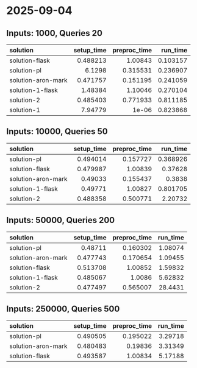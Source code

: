 # 2025-09-04

## Inputs: 1000, Queries 20

| solution           |   setup_time |   preproc_time |   run_time |
|:-------------------|-------------:|---------------:|-----------:|
| solution-flask     |     0.488213 |       1.00843  |   0.103157 |
| solution-pl        |     6.1298   |       0.315531 |   0.236907 |
| solution-aron-mark |     0.471757 |       0.151195 |   0.241059 |
| solution-1-flask   |     1.48384  |       1.10046  |   0.270104 |
| solution-2         |     0.485403 |       0.771933 |   0.811185 |
| solution-1         |     7.94779  |       1e-06    |   0.823868 |

## Inputs: 10000, Queries 50

| solution           |   setup_time |   preproc_time |   run_time |
|:-------------------|-------------:|---------------:|-----------:|
| solution-pl        |     0.494014 |       0.157727 |   0.368926 |
| solution-flask     |     0.479987 |       1.00839  |   0.37628  |
| solution-aron-mark |     0.49033  |       0.155437 |   0.3838   |
| solution-1-flask   |     0.49771  |       1.00827  |   0.801705 |
| solution-2         |     0.488358 |       0.500771 |   2.20732  |

## Inputs: 50000, Queries 200

| solution           |   setup_time |   preproc_time |   run_time |
|:-------------------|-------------:|---------------:|-----------:|
| solution-pl        |     0.48711  |       0.160302 |    1.08074 |
| solution-aron-mark |     0.477743 |       0.170654 |    1.09455 |
| solution-flask     |     0.513708 |       1.00852  |    1.59832 |
| solution-1-flask   |     0.485067 |       1.0086   |    5.62832 |
| solution-2         |     0.477497 |       0.565007 |   28.4431  |

## Inputs: 250000, Queries 500

| solution           |   setup_time |   preproc_time |   run_time |
|:-------------------|-------------:|---------------:|-----------:|
| solution-pl        |     0.490505 |       0.195022 |    3.29718 |
| solution-aron-mark |     0.480483 |       0.19836  |    3.31349 |
| solution-flask     |     0.493587 |       1.00834  |    5.17188 |